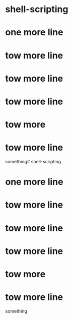 # shell-scripting

# one more line

# tow more line
# tow more line
# tow more line
# tow more 
# tow more line




something# shell-scripting

# one more line

# tow more line
# tow more line
# tow more line
# tow more 
# tow more line




something